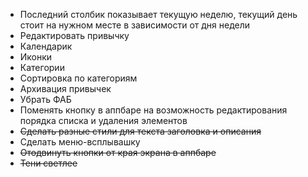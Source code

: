 * Последний столбик показывает текущую неделю, текущий день стоит на нужном месте в зависимости от дня недели
* Редактировать привычку
* Календарик
* Иконки
* Категории
* Сортировка по категориям
* Архивация привычек
* Убрать ФАБ
* Поменять кнопку в аппбаре на возможность редактирования порядка списка и удаления элементов
* ~~Сделать разные стили для текста заголовка и описания~~
* Сделать меню-всплывашку
* ~~Отодвинуть кнопки от края экрана в аппбаре~~
* ~~Тени светлее~~
